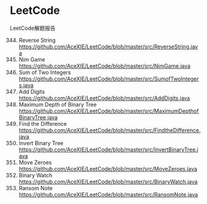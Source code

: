 # LeetCode
LeetCode解题报告

344. Reverse String https://github.com/AceXIE/LeetCode/blob/master/src/ReverseString.java
292. Nim Game https://github.com/AceXIE/LeetCode/blob/master/src/NimGame.java
371. Sum of Two Integers https://github.com/AceXIE/LeetCode/blob/master/src/SumofTwoIntegers.java
258. Add Digits https://github.com/AceXIE/LeetCode/blob/master/src/AddDigits.java
104. Maximum Depth of Binary Tree https://github.com/AceXIE/LeetCode/blob/master/src/MaximumDepthofBinaryTree.java
389. Find the Difference https://github.com/AceXIE/LeetCode/blob/master/src/FindtheDifference.java
226. Invert Binary Tree https://github.com/AceXIE/LeetCode/blob/master/src/InvertBinaryTree.java
283. Move Zeroes https://github.com/AceXIE/LeetCode/blob/master/src/MoveZeroes.java
401. Binary Watch https://github.com/AceXIE/LeetCode/blob/master/src/BinaryWatch.java
383. Ransom Note https://github.com/AceXIE/LeetCode/blob/master/src/RansomNote.java



